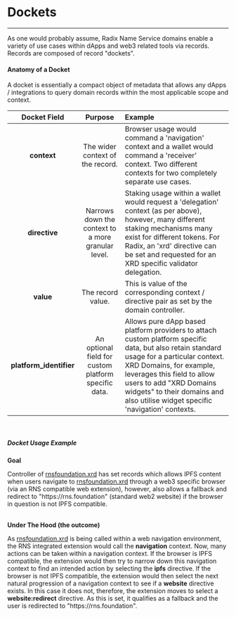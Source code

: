 

# Dockets

---

As one would probably assume, Radix Name Service domains enable a variety of use cases within dApps and web3 related tools via records. Records are composed of record "dockets".<br />

#### Anatomy of a Docket

A docket is essentially a compact object of metadata that allows any dApps / integrations to query domain records within the most applicable scope and context.
<br />

<div style="max-width:1024px">

| Docket Field | Purpose | Example |
| :-----------: | :-----------: | :----------- |
| <strong>context</strong> | The wider context of the record. | Browser usage would command a 'navigation' context and a wallet would command a 'receiver' context. Two different contexts for two completely separate use cases. |
| <strong>directive</strong> | Narrows down the context to a more granular level. | Staking usage within a wallet would request a 'delegation' context (as per above), however, many different staking mechanisms many exist for different tokens. For Radix, an 'xrd' directive can be set and requested for an XRD specific validator delegation. |
| <strong>value</strong> | The record value. | This is value of the corresponding context / directive pair as set by the domain controller. |
| <strong>platform_identifier</strong> | An optional field for custom platform specific data. | Allows pure dApp based platform providers to attach custom platform specific data, but also retain standard usage for a particular context. XRD Domains, for example, leverages this field to allow users to add "XRD Domains widgets" to their domains and also utilise widget specific 'navigation' contexts. |

</div>
<br />

##### Docket Usage Example

<strong>Goal</strong>
<summary>Controller of <u>rnsfoundation.xrd</u> has set records which allows IPFS content when users navigate to <u>rnsfoundation.xrd</u> through a web3 specific browser (via an RNS compatible web extension), however, also allows a fallback and redirect to "https://rns.foundation" (standard web2 website) if the browser in question is not IPFS compatible.</summary>
<br />

<strong>Under The Hood (the outcome)</strong>
<summary>As <u>rnsfoundation.xrd</u> is being called within a web navigation environment, the RNS integrated extension would call the <strong>navigation</strong> context. Now, many actions can be taken within a navigation context. If the browser is IPFS compatible, the extension would then try to narrow down this navigation context to find an intended action by selecting the <strong>ipfs</strong> directive. If the browser is not IPFS compatible, the extension would then select the next natural progression of a navigation context to see if a <strong>website</strong> directive exists. In this case it does not, therefore, the extension moves to select a <strong>website:redirect</strong> directive. As this is set, it qualifies as a fallback and the user is redirected to "https://rns.foundation".</summary>


